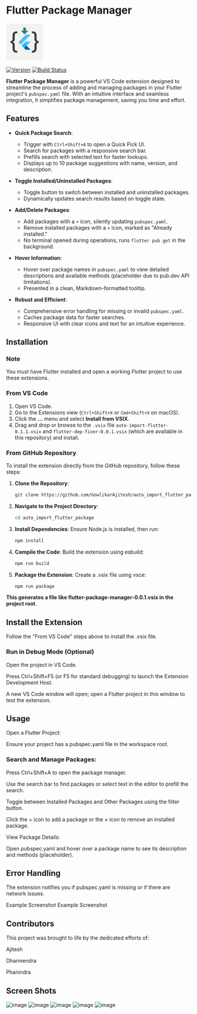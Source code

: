 # Flutter Package Manager

<img src="https://github.com/GowlikarAjitesh/auto_import_flutter_package/blob/main/images/icon2.png" alt="Flutter Package Manager Logo" width="100" height="100">

[![Version](https://img.shields.io/badge/version-0.0.1-blue.svg)](https://marketplace.visualstudio.com/) [![Build Status](https://img.shields.io/badge/build-passing-green.svg)](https://github.com/GowlikarAjitesh/auto_import_flutter_package)

**Flutter Package Manager** is a powerful VS Code extension designed to streamline the process of adding and managing packages in your Flutter project's `pubspec.yaml` file. With an intuitive interface and seamless integration, it simplifies package management, saving you time and effort.

## Features

- **Quick Package Search**:
  - Trigger with `Ctrl+Shift+A` to open a Quick Pick UI.
  - Search for packages with a responsive search bar.
  - Prefills search with selected text for faster lookups.
  - Displays up to 10 package suggestions with name, version, and description.

- **Toggle Installed/Uninstalled Packages**:
  - Toggle button to switch between installed and uninstalled packages.
  - Dynamically updates search results based on toggle state.

- **Add/Delete Packages**:
  - Add packages with a `+` icon, silently updating `pubspec.yaml`.
  - Remove installed packages with a `×` icon, marked as "Already installed."
  - No terminal opened during operations; runs `flutter pub get` in the background.

- **Hover Information**:
  - Hover over package names in `pubspec.yaml` to view detailed descriptions and available methods (placeholder due to pub.dev API limitations).
  - Presented in a clean, Markdown-formatted tooltip.

- **Robust and Efficient**:
  - Comprehensive error handling for missing or invalid `pubspec.yaml`.
  - Caches package data for faster searches.
  - Responsive UI with clear icons and text for an intuitive experience.

## Installation
### Note
You must have Flutter installed and open a working Flutter project to use these extensions.
### From VS Code
1. Open VS Code.
2. Go to the Extensions view (`Ctrl+Shift+X` or `Cmd+Shift+X` on macOS).
3. Click the **...** menu and select **Install from VSIX**.
4. Drag and drop or browse to the `.vsix` file `auto-import-flutter-0.1.1.vsix` and `flutter-dep-fixer-0.0.1.vsix` (which are available in this repository) and install.

### From GitHub Repository
To install the extension directly from the GitHub repository, follow these steps:

1. **Clone the Repository**:
   ```bash
   git clone https://github.com/GowlikarAjitesh/auto_import_flutter_package.git

2. **Navigate to the Project Directory**:
    ```bash
    cd auto_import_flutter_package
3. **Install Dependencies**:
   Ensure Node.js is installed, then run:
    ```bash
    npm install
4. **Compile the Code**:
      Build the extension using esbuild:
    ```bash
    npm run build
5. **Package the Extension**:
Create a .vsix file using vsce:
    ```bash
    npm run package
    
**This generates a file like flutter-package-manager-0.0.1.vsix in the project root**.

## Install the Extension
Follow the "From VS Code" steps above to install the .vsix file.

### Run in Debug Mode (Optional)

Open the project in VS Code.

Press Ctrl+Shift+F5 (or F5 for standard debugging) to launch the Extension Development Host.

A new VS Code window will open; open a Flutter project in this window to test the extension.

## Usage
Open a Flutter Project:

Ensure your project has a pubspec.yaml file in the workspace root.

### Search and Manage Packages:

Press Ctrl+Shift+A to open the package manager.

Use the search bar to find packages or select text in the editor to prefill the search.

Toggle between Installed Packages and Other Packages using the filter button.

Click the + icon to add a package or the × icon to remove an installed package.

View Package Details:

Open pubspec.yaml and hover over a package name to see its description and methods (placeholder).

## Error Handling
The extension notifies you if pubspec.yaml is missing or if there are network issues.

Example Screenshot
Example Screenshot

## Contributors
This project was brought to life by the dedicated efforts of:

Ajitesh

Dharmendra

Phanindra
## Screen Shots
![image](https://github.com/user-attachments/assets/539deaa8-96b1-4963-90c3-a72b884792c3)
![image](https://github.com/user-attachments/assets/820829e7-2c1c-4f63-ba2c-2040f0b88c04)
![image](https://github.com/user-attachments/assets/41c21748-90c7-4196-8b3f-ba460fbb8a8f)
![image](https://github.com/user-attachments/assets/0e7d0cc9-f3ca-4af6-a9d3-b94b9333f939)
![image](https://github.com/user-attachments/assets/d0c62c47-f7cd-4aa2-a2f3-ff4aa9b0195d)

